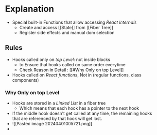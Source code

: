 # Explanation

- Special built-in Functions that allow accessing _React Internals_
    - Create and access [[State]] from [[Fiber Tree]]
    - Register side effects and manual dom selection

## Rules

- Hooks called only on _top Level_: not inside blocks
    - to Ensure that hooks called on same order everytime
    - Check Reason in Detail : [[#Why Only on top Level]]
- Hooks called on _React functions_, Not in (regular functions, class components)

### Why Only on top Level

- Hooks are stored in a _Linked List_ in a fiber tree
    - Which means that each hook has a pointer to the next hook
- If the middle hook doesn't get called at any time, the remaining hooks that are referenced by that hook will get lost.
- ![[Pasted image 20240401005721.png]]
-

